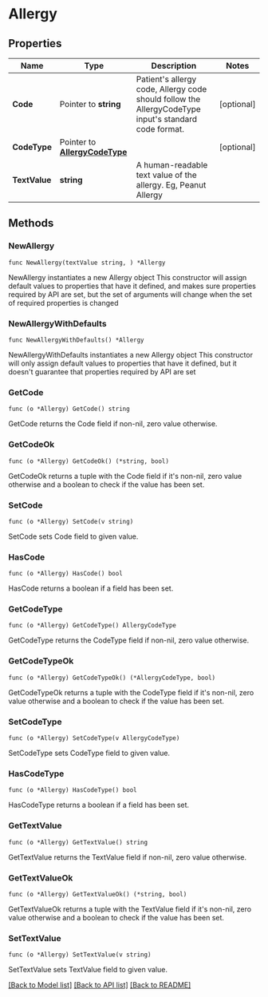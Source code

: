 # Allergy

## Properties

Name | Type | Description | Notes
------------ | ------------- | ------------- | -------------
**Code** | Pointer to **string** | Patient&#39;s allergy code, Allergy code should follow the AllergyCodeType input&#39;s standard code format. | [optional] 
**CodeType** | Pointer to [**AllergyCodeType**](AllergyCodeType.md) |  | [optional] 
**TextValue** | **string** | A human-readable text value of the allergy. Eg, Peanut Allergy | 

## Methods

### NewAllergy

`func NewAllergy(textValue string, ) *Allergy`

NewAllergy instantiates a new Allergy object
This constructor will assign default values to properties that have it defined,
and makes sure properties required by API are set, but the set of arguments
will change when the set of required properties is changed

### NewAllergyWithDefaults

`func NewAllergyWithDefaults() *Allergy`

NewAllergyWithDefaults instantiates a new Allergy object
This constructor will only assign default values to properties that have it defined,
but it doesn't guarantee that properties required by API are set

### GetCode

`func (o *Allergy) GetCode() string`

GetCode returns the Code field if non-nil, zero value otherwise.

### GetCodeOk

`func (o *Allergy) GetCodeOk() (*string, bool)`

GetCodeOk returns a tuple with the Code field if it's non-nil, zero value otherwise
and a boolean to check if the value has been set.

### SetCode

`func (o *Allergy) SetCode(v string)`

SetCode sets Code field to given value.

### HasCode

`func (o *Allergy) HasCode() bool`

HasCode returns a boolean if a field has been set.

### GetCodeType

`func (o *Allergy) GetCodeType() AllergyCodeType`

GetCodeType returns the CodeType field if non-nil, zero value otherwise.

### GetCodeTypeOk

`func (o *Allergy) GetCodeTypeOk() (*AllergyCodeType, bool)`

GetCodeTypeOk returns a tuple with the CodeType field if it's non-nil, zero value otherwise
and a boolean to check if the value has been set.

### SetCodeType

`func (o *Allergy) SetCodeType(v AllergyCodeType)`

SetCodeType sets CodeType field to given value.

### HasCodeType

`func (o *Allergy) HasCodeType() bool`

HasCodeType returns a boolean if a field has been set.

### GetTextValue

`func (o *Allergy) GetTextValue() string`

GetTextValue returns the TextValue field if non-nil, zero value otherwise.

### GetTextValueOk

`func (o *Allergy) GetTextValueOk() (*string, bool)`

GetTextValueOk returns a tuple with the TextValue field if it's non-nil, zero value otherwise
and a boolean to check if the value has been set.

### SetTextValue

`func (o *Allergy) SetTextValue(v string)`

SetTextValue sets TextValue field to given value.



[[Back to Model list]](../README.md#documentation-for-models) [[Back to API list]](../README.md#documentation-for-api-endpoints) [[Back to README]](../README.md)


